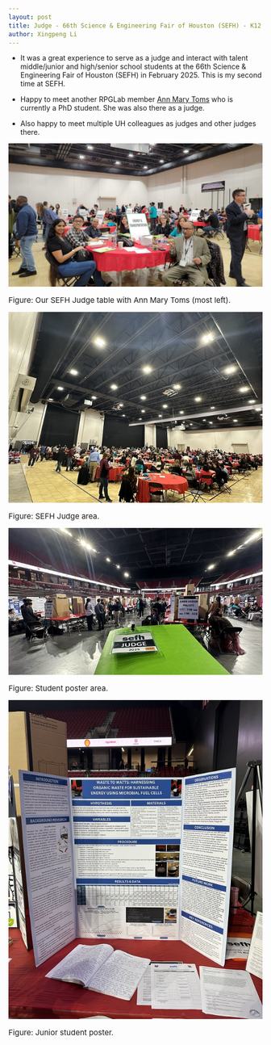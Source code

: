 ```yaml
---
layout: post
title: Judge - 66th Science & Engineering Fair of Houston (SEFH) - K12
author: Xingpeng Li
---
```


* It was a great experience to serve as a judge and interact with talent middle/junior and high/senior school students at the 66th Science & Engineering Fair of Houston (SEFH) in February 2025. This is my second time at SEFH.

* Happy to meet another RPGLab member <a href="/people/Ann-Mary-Toms/" class="off">Ann Mary Toms</a> who is currently a PhD student. She was also there as a judge. 

* Also happy to meet multiple UH colleagues as judges and other judges there.


![](/images/blog/2025.02.15_SEFH/p01.jpg)  
<p></p>
<span class="text-figure-legend"  style="font-size:15px;">
Figure: Our SEFH Judge table with Ann Mary Toms (most left). 
</span>


![](/images/blog/2025.02.15_SEFH/p02.jpg)  
<p></p>
<span class="text-figure-legend" style="font-size:15px;">
Figure: SEFH Judge area. 
</span>


![](/images/blog/2025.02.15_SEFH/p03.jpg)  
<p></p>
<span class="text-figure-legend" style="font-size:15px;">
Figure: Student poster area. 
</span>


![](/images/blog/2025.02.15_SEFH/p04.jpg)  
<p></p>
<span class="text-figure-legend" style="font-size:15px;">
Figure: Junior student poster. 
</span>



